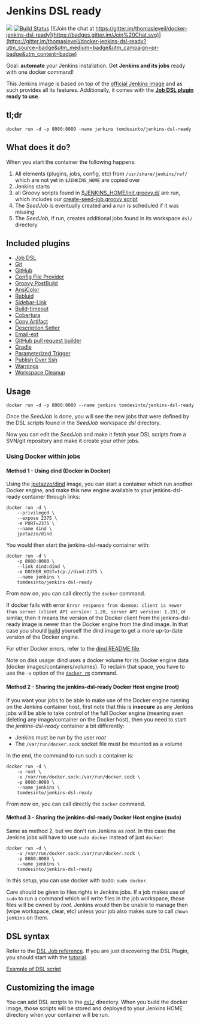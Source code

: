 Jenkins DSL ready
=================

[![](https://badge.imagelayers.io/tomdesinto/jenkins-dsl-ready:latest.svg)](https://imagelayers.io/?images=tomdesinto/jenkins-dsl-ready:latest 'Get your own badge on imagelayers.io')
[![Build Status](https://travis-ci.org/thomasleveil/docker-jenkins-dsl-ready.svg?branch=master)](https://travis-ci.org/thomasleveil/docker-jenkins-dsl-ready)
[![Join the chat at https://gitter.im/thomasleveil/docker-jenkins-dsl-ready](https://badges.gitter.im/Join%20Chat.svg)](https://gitter.im/thomasleveil/docker-jenkins-dsl-ready?utm_source=badge&utm_medium=badge&utm_campaign=pr-badge&utm_content=badge)

Goal: **automate** your Jenkins installation. Get **Jenkins and its jobs** ready with one docker command!

This Jenkins image is based on top of the [official Jenkins image][official-jenkins] and as such provides all its features.
Additionally, it comes with the **[Job DSL plugin][job-dsl] ready to use**.


tl;dr
-----

    docker run -d -p 8080:8080 -name jenkins tomdesinto/jenkins-dsl-ready


What does it do?
----------------

When you start the container the following happens:

1. All elements (plugins, jobs, config, etc) from `/usr/share/jenkins/ref/` which are not yet in `$JENKINS_HOME` are copied over
2. Jenkins starts
3. all Groovy scripts found in [$JENKINS_HOME/init.groovy.d/][init.groovy.d] are run, which includes our [create-seed-job.groovy script][create-seed-job.groovy]
4. The _SeedJob_ is eventually created and a run is scheduled if it was missing
5. The _SeedJob_, if run, creates additional jobs found in its workspace `dsl/` directory


Included plugins
----------------

- [Job DSL][job-dsl]
- [Git][git]
- [GitHub][github]
- [Config File Provider][config-file-provider]
- [Groovy PostBuild][groovy-postbuild]
- [AnsiColor][ansicolor]
- [Rebluid][rebuild]
- [Sidebar-Link][sidebar-link]
- [Build-timeout][build-timeout]
- [Cobertura][cobertura]
- [Copy Artifact][copyartifact]
- [Description Setter][description-setter]
- [Email-ext][email-ext]
- [GitHub pull request builder][ghprb]
- [Gradle][gradle]
- [Parameterized  Trigger][parameterized-trigger]
- [Publish Over Ssh][publish-over-ssh]
- [Warnings][warnings]
- [Workspace Cleanup][ws-cleanup]


Usage
-----

    docker run -d -p 8080:8080 --name jenkins tomdesinto/jenkins-dsl-ready

Once the _SeedJob_ is done, you will see the new jobs that were defined by the DSL scripts found in the _SeedJob_ workspace _dsl_ directory. 

Now you can edit the _SeedJob_ and make it fetch your DSL scripts from a SVN/git repository and make it create your other jobs.


### Using Docker within jobs

#### Method 1 - Using dind (Docker in Docker)

Using the [jpetazzo/dind][dind] image, you can start a container which run another Docker engine, and make this new engine available to your jenkins-dsl-ready container through links:

    docker run -d \
        --privileged \
        --expose 2375 \
        -e PORT=2375 \
        --name dind \
        jpetazzo/dind

You would then start the jenkins-dsl-ready container with:

    docker run -d \
        -p 8080:8080 \
        --link dind:dind \
        -e DOCKER_HOST=tcp://dind:2375 \
        --name jenkins \
        tomdesinto/jenkins-dsl-ready

From now on, you can call directly the `docker` command.

If docker fails with error `Error response from daemon: client is newer than server (client API version: 1.20, server API version: 1.19)`, or similar, then
it means the version of the Docker client from the jenkins-dsl-ready image is newer than the Docker engine from the dind image.
In that case you should [build][github-dind] yourself the dind image to get a more up-to-date version of the Docker engine.

For other Docker errors, refer to the [dind README file][dind-troubleshooting].

Note on disk usage: dind uses a docker volume for its Docker engine data (docker images/containers/volumes). To reclaim that space, you have to use the `-v` option of the [`docker rm`][docker-rm] command.


#### Method 2 - Sharing the jenkins-dsl-ready Docker Host engine (root)

If you want your jobs to be able to make use of the Docker engine running on the Jenkins container host, first note that this is **insecure** as any Jenkins jobs will be able to take control of the full Docker engine (meaning even deleting any image/container on the Docker host), then you need to start the _jenkins-dsl-ready_ container a bit differently:

- Jenkins must be run by the user _root_
- The `/var/run/docker.sock` socket file must be mounted as a volume

In the end, the command to run such a container is:

    docker run -d \
        -u root \
        -v /var/run/docker.sock:/var/run/docker.sock \
        -p 8080:8080 \
        --name jenkins \
        tomdesinto/jenkins-dsl-ready

From now on, you can call directly the `docker` command.


#### Method 3 - Sharing the jenkins-dsl-ready Docker Host engine (sudo)

Same as method 2, but we don't run Jenkins as _root_. In this case the Jenkins jobs will have to use `sudo docker` instead of just `docker`:

    docker run -d \
        -v /var/run/docker.sock:/var/run/docker.sock \
        -p 8080:8080 \
        --name jenkins \
        tomdesinto/jenkins-dsl-ready

In this setup, you can use docker with sudo: `sudo docker`.

Care should be given to files rights in Jenkins jobs. If a job makes use of `sudo` to run a command which will write files in the job workspace, those files
will be owned by _root_. Jenkins would then be unable to manage then (wipe workspace, clear, etc) unless your job also makes sure to call `chown jenkins` on them.


DSL syntax
----------

Refer to the [DSL Job reference][dsl-job]. If you are just discovering the DSL
Plugin, you should start with the [tutorial][dsl-tutorial].

[Example of DSL script](https://github.com/thomasleveil/docker-jenkins-dsl-ready/blob/master/dsl/example_job_1.groovy)


Customizing the image
---------------------

You can add DSL scripts to the [`dsl/`][dsl-dir] directory. When you build the
docker image, those scripts will be stored and deployed to your Jenkins HOME 
directory when your container will be run.



[official-jenkins]: https://github.com/jenkinsci/docker/blob/master/README.md
[dsl-job]: https://github.com/jenkinsci/job-dsl-plugin/wiki/Job-reference
[dsl-tutorial]: https://github.com/jenkinsci/job-dsl-plugin/wiki/Tutorial---Using-the-Jenkins-Job-DSL
[dsl-dir]: https://github.com/thomasleveil/docker-jenkins-dsl-ready/tree/master/dsl
[init.groovy.d]: https://wiki.jenkins-ci.org/pages/viewpage.action?pageId=70877249
[create-seed-job.groovy]: https://github.com/thomasleveil/docker-jenkins-dsl-ready/blob/master/create-seed-job.groovy
[github-dind]: https://github.com/jpetazzo/dind
[dind-troubleshooting]: https://github.com/jpetazzo/dind#it-didnt-work
[docker-rm]: https://docs.docker.com/reference/commandline/rm/
[dind]: https://hub.docker.com/r/jpetazzo/dind/
[job-dsl]: https://wiki.jenkins-ci.org/display/JENKINS/Job+DSL+Plugin
[ansicolor]: https://wiki.jenkins-ci.org/display/JENKINS/AnsiColor+Plugin
[rebuild]: https://wiki.jenkins-ci.org/display/JENKINS/Rebuild+Plugin
[git]: https://wiki.jenkins-ci.org/display/JENKINS/Git+Plugin
[sidebar-link]: https://wiki.jenkins-ci.org/display/JENKINS/Sidebar-Link+Plugin
[groovy-postbuild]: https://wiki.jenkins-ci.org/display/JENKINS/Groovy+Postbuild+Plugin#GroovyPostbuildPlugin-Exampleusages
[github]: https://wiki.jenkins-ci.org/display/JENKINS/GitHub+Plugin
[config-file-provider]: https://wiki.jenkins-ci.org/display/JENKINS/Config+File+Provider+Plugin
[build-timeout]: https://wiki.jenkins-ci.org/display/JENKINS/Build-timeout+Plugin
[cobertura]: https://wiki.jenkins-ci.org/display/JENKINS/Cobertura+Plugin
[copyartifact]: https://wiki.jenkins-ci.org/display/JENKINS/Copy+Artifact+Plugin
[description-setter]: https://wiki.jenkins-ci.org/display/JENKINS/Description+Setter+Plugin
[email-ext]: https://wiki.jenkins-ci.org/display/JENKINS/Email-ext+plugin
[ghprb]: https://wiki.jenkins-ci.org/display/JENKINS/GitHub+pull+request+builder+plugin
[gradle]: https://wiki.jenkins-ci.org/display/JENKINS/Gradle+Plugin
[parameterized-trigger]: https://wiki.jenkins-ci.org/display/JENKINS/Parameterized+Trigger+Plugin
[publish-over-ssh]: https://wiki.jenkins-ci.org/display/JENKINS/Publish+Over+SSH+Plugin
[warnings]:  https://wiki.jenkins-ci.org/display/JENKINS/Warnings+Plugin
[ws-cleanup]: https://wiki.jenkins-ci.org/display/JENKINS/Workspace+Cleanup+Plugin